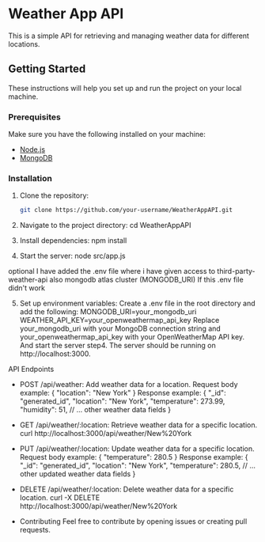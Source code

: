 # Weather App API

This is a simple API for retrieving and managing weather data for different locations.

## Getting Started

These instructions will help you set up and run the project on your local machine.

### Prerequisites

Make sure you have the following installed on your machine:

- [Node.js](https://nodejs.org/)
- [MongoDB](https://www.mongodb.com/try/download/community)

### Installation

1. Clone the repository:

   ```bash
   git clone https://github.com/your-username/WeatherAppAPI.git
2. Navigate to the project directory: cd WeatherAppAPI
3. Install dependencies: npm install
4. Start the server: node src/app.js

   
optional I have added the .env file where i have given access to third-party-weather-api also mongodb atlas cluster (MONGODB_URI) 
If this .env file didn't work 

5. Set up environment variables:
   Create a .env file in the root directory and add the following:
    MONGODB_URI=your_mongodb_uri
    WEATHER_API_KEY=your_openweathermap_api_key
    Replace your_mongodb_uri with your MongoDB connection string and your_openweathermap_api_key with your OpenWeatherMap API key.
    And start the server step4. The server should be running on http://localhost:3000.

API Endpoints
* POST /api/weather: Add weather data for a location.
  Request body example:
  {
  "location": "New York"
  }
  Response example:
  {
  "_id": "generated_id",
  "location": "New York",
  "temperature": 273.99,
  "humidity": 51,
  // ... other weather data fields
  }

* GET /api/weather/:location: Retrieve weather data for a specific location.
  curl http://localhost:3000/api/weather/New%20York


* PUT /api/weather/:location: Update weather data for a specific location.
  Request body example:
  {
  "temperature": 280.5
  }
  Response example:
  {
  "_id": "generated_id",
  "location": "New York",
  "temperature": 280.5,
  // ... other updated weather data fields
  }
  
* DELETE /api/weather/:location: Delete weather data for a specific location.
  curl -X DELETE http://localhost:3000/api/weather/New%20York


* Contributing
  Feel free to contribute by opening issues or creating pull requests.
